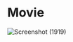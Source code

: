 # Movie

![Screenshot (1919)](https://user-images.githubusercontent.com/73431564/138207783-755aa66b-d036-4b8a-acb0-202cfe66ddf8.png)
